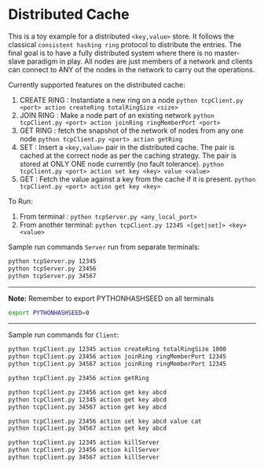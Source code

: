 # Distributed Cache

This is a toy example for a distributed `<key,value>` store. It follows the classical `consistent hashing ring` protocol to distribute the entries. The final goal is to have a fully distributed system where there is no master-slave paradigm in play. All nodes are just members of a network and clients can connect to ANY of the nodes in the network to carry out the operations.

Currently supported features on the distributed cache:
1. CREATE RING : Instantiate a new ring on a node 
`python tcpClient.py <port> action createRing totalRingSize <size>`
1. JOIN RING : Make a node part of an existing network 
`python tcpClient.py <port> action joinRing ringMemberPort <port>`
1. GET RING : fetch the snapshot of the network of nodes from any one node 
`python tcpClient.py <port> action getRing`
1. SET : Insert a `<key,value>` pair in the distributed cache. The pair is cached at the correct node as per the caching strategy. The pair is stored at ONLY ONE node currently (no fault tolerance). 
`python tcpClient.py <port> action set key <key> value <value>`
1. GET : Fetch the value against a key from the cache if it is present. 
`python tcpClient.py <port> action get key <key>
`

To Run:
1. From terminal : `python tcpServer.py <any_local_port>`
1. From another terminal: `python tcpClient.py 12345 <[get|set]> <key> <value>`

Sample run commands `Server` run from separate terminals:

```bash
python tcpServer.py 12345
python tcpServer.py 23456
python tcpServer.py 34567
```

---
**Note:** Remember to export PYTHONHASHSEED on all terminals
```bash
export PYTHONHASHSEED=0
```
---

Sample run commands for `Client`:

```bash
python tcpClient.py 12345 action createRing totalRingSize 1000
python tcpClient.py 23456 action joinRing ringMemberPort 12345
python tcpClient.py 34567 action joinRing ringMemberPort 12345

python tcpClient.py 23456 action getRing

python tcpClient.py 23456 action get key abcd
python tcpClient.py 12345 action get key abcd
python tcpClient.py 34567 action get key abcd

python tcpClient.py 23456 action set key abcd value cat
python tcpClient.py 34567 action get key abcd
```

```bash
python tcpClient.py 12345 action killServer
python tcpClient.py 23456 action killServer
python tcpClient.py 34567 action killServer
```